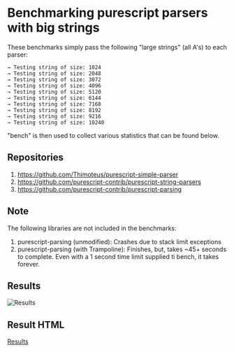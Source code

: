 # Benchmarking purescript parsers with big strings

These benchmarks simply pass the following "large strings" (all A's) to each parser:

```
→ Testing string of size: 1024
→ Testing string of size: 2048
→ Testing string of size: 3072
→ Testing string of size: 4096
→ Testing string of size: 5120
→ Testing string of size: 6144
→ Testing string of size: 7168
→ Testing string of size: 8192
→ Testing string of size: 9216
→ Testing string of size: 10240
```

"bench" is then used to collect various statistics that can be found below.

## Repositories

1. https://github.com/Thimoteus/purescript-simple-parser
2. https://github.com/purescript-contrib/purescript-string-parsers
3. https://github.com/purescript-contrib/purescript-parsing

## Note

The following libraries are not included in the benchmarks:

1. purescript-parsing (unmodified): Crashes due to stack limit exceptions
2. purescript-parsing (with Trampoline): Finishes, but, takes ~45+ seconds to complete. Even with a 1 second time limit supplied ti bench, it takes forever.

## Results

![Results](./assets/benchmarks.png?raw=true "Results")

## Result HTML

[Results](./assets/benchmarks.html)

